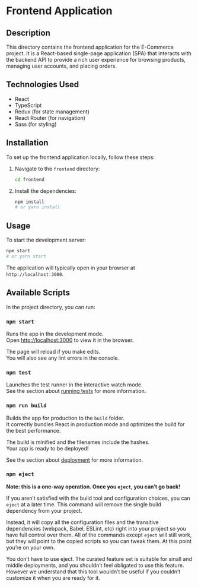 # Frontend Application

## Description

This directory contains the frontend application for the E-Commerce project. It is a React-based single-page application (SPA) that interacts with the backend API to provide a rich user experience for browsing products, managing user accounts, and placing orders.

## Technologies Used

- React
- TypeScript
- Redux (for state management)
- React Router (for navigation)
- Sass (for styling)

## Installation

To set up the frontend application locally, follow these steps:

1.  Navigate to the `frontend` directory:
    ```bash
    cd frontend
    ```
2.  Install the dependencies:
    ```bash
    npm install
    # or yarn install
    ```

## Usage

To start the development server:

```bash
npm start
# or yarn start
```

The application will typically open in your browser at `http://localhost:3000`.

## Available Scripts

In the project directory, you can run:

### `npm start`

Runs the app in the development mode.\
Open [http://localhost:3000](http://localhost:3000) to view it in the browser.

The page will reload if you make edits.\
You will also see any lint errors in the console.

### `npm test`

Launches the test runner in the interactive watch mode.\
See the section about [running tests](https://facebook.github.io/create-react-app/docs/running-tests) for more information.

### `npm run build`

Builds the app for production to the `build` folder.\
It correctly bundles React in production mode and optimizes the build for the best performance.

The build is minified and the filenames include the hashes.\
Your app is ready to be deployed!

See the section about [deployment](https://facebook.github.io/create-react-app/docs/deployment) for more information.

### `npm eject`

**Note: this is a one-way operation. Once you `eject`, you can’t go back!**

If you aren’t satisfied with the build tool and configuration choices, you can `eject` at a later time. This command will remove the single build dependency from your project.

Instead, it will copy all the configuration files and the transitive dependencies (webpack, Babel, ESLint, etc) right into your project so you have full control over them. All of the commands except `eject` will still work, but they will point to the copied scripts so you can tweak them. At this point you’re on your own.

You don’t have to use eject. The curated feature set is suitable for small and middle deployments, and you shouldn’t feel obligated to use this feature. However we understand that this tool wouldn’t be useful if you couldn’t customize it when you are ready for it.

